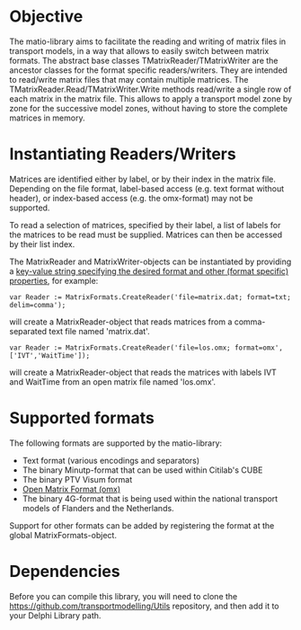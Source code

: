 # Objective

The matio-library aims to facilitate the reading and writing of matrix files in transport models, in a way that allows to easily switch between matrix formats. The abstract base classes TMatrixReader/TMatrixWriter are the ancestor classes for the format specific readers/writers. They are intended to read/write matrix files that may contain multiple matrices. The TMatrixReader.Read/TMatrixWriter.Write methods read/write a single row of each matrix in the matrix file. This allows to apply a transport model zone by zone for the successive model zones, without having to store the complete matrices in memory.

# Instantiating Readers/Writers

Matrices are identified either by label, or by their index in the matrix file. Depending on the file format, label-based access (e.g. text format without header), or index-based access (e.g. the omx-format) may not be supported.

To read a selection of matrices, specified by their label, a list of labels for the matrices to be read must be supplied. Matrices can then be accessed by their list index.

The MatrixReader and MatrixWriter-objects can be instantiated by providing a [key-value string specifying the desired format and other (format specific) properties](https://github.com/transportmodelling/matio/wiki/File-specification), for example:

```
var Reader := MatrixFormats.CreateReader('file=matrix.dat; format=txt; delim=comma');
```

will create a MatrixReader-object that reads matrices from a comma-separated text file named 'matrix.dat'.

```
var Reader := MatrixFormats.CreateReader('file=los.omx; format=omx',['IVT','WaitTime']);
```

will create a MatrixReader-object that reads the matrices with labels IVT and WaitTime from an open matrix file named 'los.omx'.

# Supported formats

The following formats are supported by the matio-library:

 -	Text format (various encodings and separators)
 -	The binary Minutp-format that can be used within Citilab's CUBE
 -	The binary PTV Visum format
 -  [Open Matrix Format (omx)](https://github.com/osPlanning/omx)
 -	The binary 4G-format that is being used within the national transport models of Flanders and the Netherlands.

Support for other formats can be added by registering the format at the global MatrixFormats-object.

# Dependencies
Before you can compile this library, you will need to clone the https://github.com/transportmodelling/Utils repository, and then add it to your Delphi Library path.
